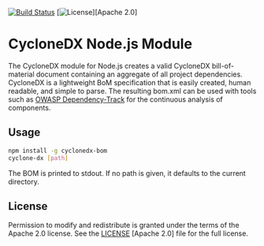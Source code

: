 [![Build Status](https://travis-ci.org/CycloneDX/cyclonedx-node-module.svg?branch=master)](https://travis-ci.org/CycloneDX/cyclonedx-node-module)
[![License](https://img.shields.io/badge/license-Apache%202.0-brightgreen.svg)][Apache 2.0]


CycloneDX Node.js Module
=========

The CycloneDX module for Node.js creates a valid CycloneDX bill-of-material document containing an aggregate of all project dependencies. CycloneDX is a lightweight BoM specification that is easily created, human readable, and simple to parse. The resulting bom.xml can be used with tools such as [OWASP Dependency-Track](https://dependencytrack.org/) for the continuous analysis of components.

Usage
-------------------

```bash
npm install -g cyclonedx-bom
cyclone-dx [path]
```

The BOM is printed to stdout. If no path is given, it defaults to the current directory.

License
-------------------

Permission to modify and redistribute is granted under the terms of the Apache 2.0 license. See the [LICENSE] [Apache 2.0] file for the full license.

[LICENSE]: https://github.com/CycloneDX/cyclonedx-node-module/blob/master/LICENSE
